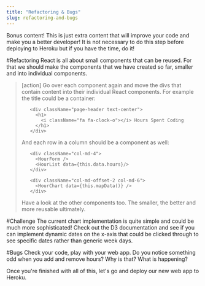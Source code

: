 ```yaml
---
title: "Refactoring & Bugs"
slug: refactoring-and-bugs
---     
```


Bonus content! This is just extra content that will improve your code and make you a better developer! It is not necessary to do this step before deploying to Heroku but if you have the time, do it!

#Refactoring
React is all about small components that can be reused. For that we should make the components that we have created so far, smaller and into individual components. 

> [action]
> Go over each component again and move the divs that contain content into their individual React components. For example the title could be a container:
> 
> ```
>    <div className="page-header text-center">
>      <h1>
>        <i className="fa fa-clock-o"></i> Hours Spent Coding 
>      </h1>
>    </div>
> ```
> 
> And each row in a column should be a component as well:
> 
> ```
>    <div className="col-md-4">
>      <HourForm />
>      <HourList data={this.data.hours}/>    
>    </div>
> ```
> 
> ```
>    <div className="col-md-offset-2 col-md-6"> 
>      <HourChart data={this.mapData()} />
>    </div>
> ```
> 
> Have a look at the other components too. The smaller, the better and more reusable ultimately. 

#Challenge
The current chart implementation is quite simple and could be much more sophisticated! Check out the D3 documentation and see if you can implement dynamic dates on the x-axis that could be clicked through to see specific dates rather than generic week days.

#Bugs
Check your code, play with your web app. Do you notice something odd when you add and remove hours? Why is that? What is happening?

Once you're finished with all of this, let's go and deploy our new web app to Heroku.
